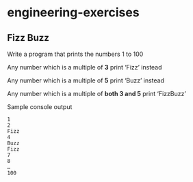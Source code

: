 # engineering-exercises

## Fizz Buzz

Write a program that prints the numbers 1 to 100



Any number which is a multiple of **3** print ‘Fizz’ instead

Any number which is a multiple of **5** print ‘Buzz’ instead

Any number which is a multiple of **both 3 and 5** print ‘FizzBuzz’


Sample console output
```
1
2
Fizz
4
Buzz
Fizz
7
8
…
100
```